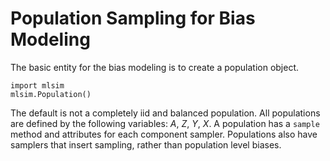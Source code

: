 # Population Sampling for Bias Modeling

The basic entity for the bias modeling is to create a population object.

```
import mlsim
mlsim.Population()
```

The default is not a completely iid and balanced population. All populations are
defined by the following variables: $A$, $Z$, $Y$, $X$. A population has a `sample` method
and attributes for each component sampler. Populations also have samplers that
insert sampling, rather than population level biases.
